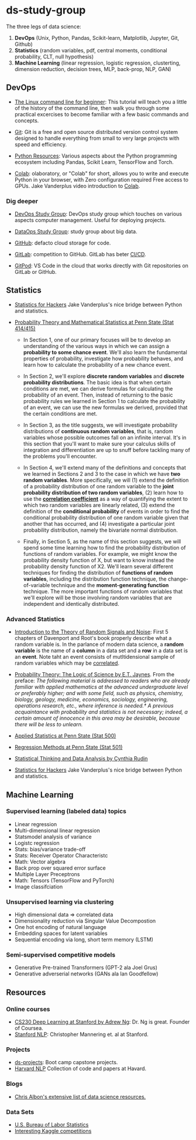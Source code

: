 # ds-study-group
The three legs of data science:
1. **DevOps** (Unix, Python, Pandas, Scikit-learn, Matplotlib, Jupyter, Git, Github) 
2. **Statistics** (random variables, pdf, central moments, conditional probability, CLT, null hypothesis)
3. **Machine Learning** (linear regression, logistic regression, clusterting, dimension reduction, decision trees, MLP, back-prop, NLP, GAN)

## DevOps
- [The Linux command line for beginner](https://ubuntu.com/tutorials/command-line-for-beginners#1-overview): This tutorial will teach you a little of the history of the command line, then walk you through some practical excercises to become familiar with a few basic commands and concepts. 

- [Git](https://git-scm.com/): Git is a free and open source distributed version control system designed to handle everything from small to very large projects with speed and efficiency.

- [Python Resources](./python): Various aspects about the Python programming ecosystem including Pandas, Scikit Learn, TensorFlow and Torch.

- [Colab](https://colab.research.google.com/notebooks/intro.ipynb): olaboratory, or "Colab" for short, allows you to write and execute Python in your browser, with Zero configuration required Free access to GPUs. Jake Vanderplus video introduction to [Colab](https://www.youtube.com/watch?v=inN8seMm7UI).

### Dig deeper
- [DevOps Study Group](https://github.com/study-groups/devops-study-group): DevOps study group which touches on various aspects computer management. Useful for deploying projects. 

- [DataOps Study Group](https://github.com/study-groups/dataops-study-group): study group about big data.

- [GitHub](https://github.com/): defacto cloud storage for code.

- [GitLab](https://about.gitlab.com/): competition to GitHub. GitLab has beter [CI/CD](https://docs.gitlab.com/ee/ci/).
- [GitPod](https://www.gitpod.io/): VS Code in the cloud that works directly with Git repositories on GitLab or GitHub.

## Statistics
- [Statistics for Hackers](https://www.youtube.com/watch?v=Iq9DzN6mvYA) Jake Vanderplus's nice bridge between
Python and statistics.

- [Probability Theory and Mathematical Statistics at Penn State (Stat 414/415)](https://onlinecourses.science.psu.edu/stat414/)
  - In Section 1, one of our primary focuses will be to develop an understanding of the various ways in which we can assign a **probability to some chance event**. We'll also learn the fundamental properties of probability, investigate how probability behaves, and learn how to calculate the probability of a new chance event.

  - In Section 2, we'll explore **discrete random variables** and **discrete probability distributions**. The basic idea is that when certain conditions are met, we can derive formulas for calculating the probability of an event. Then, instead of returning to the basic probability rules we learned in Section 1 to calculate the probability of an event, we can use the new formulas we derived, provided that the certain conditions are met.

  - In Section 3, as the title suggests, we will investigate probability distributions of **continuous random variables**, that is, random variables whose possible outcomes fall on an infinite interval. It's in this section that you'll want to make sure your calculus skills of integration and differentiation are up to snuff before tackling many of the problems you'll encounter.
  
  - In Section 4, we'll extend many of the definitions and concepts that we learned in Sections 2 and 3 to the case in which we have **two random variables**. More specifically, we will (1) extend the definition of a probability distribution of one random variable to the **joint probability distribution of two random variables**, (2) learn how to use the **[correlation coefficient](https://online.stat.psu.edu/stat414/lesson/18)** as a way of quantifying the extent to which two random variables are linearly related, (3) extend the definition of the **conditional probability** of events in order to find the conditional probability distribution of one random variable given that another that has occurred, and (4) investigate a particular joint probability distribution, namely the bivariate normal distribution.
  
  - Finally, in Section 5, as the name of this section suggests, we will spend some time learning how to find the probability distribution of functions of random variables. For example, we might know the probability density function of X, but want to know instead the probability density function of X2. We'll learn several different techniques for finding the distribution of **functions of random variables**, including the distribution function technique, the change-of-variable technique and the **moment-generating function** technique. The more important functions of random variables that we'll explore will be those involving random variables that are independent and identically distributed. 


### Advanced Statistics
- [Introduction to the Theory of Random Signals and Noise](https://archive.org/details/IntrductionToTheTheoryOfRandomSignalsAndNoise/page/n377/mode/2up): First 5 chapters of 
Davenport and Root's book properly describe what a random variable is. In the parlance of modern data science, a **random 
variable** is the name of a **column** in a data set and a **row** in a data set is an **event**. Note taht an event 
consists of mutltidensional sample of random variables which may be [correlated](https://en.wikipedia.org/wiki/Covariance_and_correlation).

- [Probability Theory: The Logic of Science by E.T. Jaynes](https://bayes.wustl.edu/etj/prob/book.pdf). From the preface: *The following material is addressed to readers who are already familiar with applied mathematics
at the advanced undergraduate level or preferably higher; and with some field, such as physics,
chemistry, biology, geology, medicine, economics, sociology, engineering, operations research, etc.,
where inference is needed.† A previous acquaintance with probability and statistics is not necessary;
indeed, a certain amount of innocence in this area may be desirable, because there will be less to
unlearn.*

- [Applied Statistics at Penn State (Stat 500)](https://newonlinecourses.science.psu.edu/statprogram/stat500)
- [Regression Methods at Penn State (Stat 501)](https://newonlinecourses.science.psu.edu/stat501/)
- [Statistical Thinking and Data Analysis by Cynthia Rudin](https://ocw.mit.edu/courses/sloan-school-of-management/15-075j-statistical-thinking-and-data-analysis-fall-2011/index.htm)

- [Statistics for Hackers](https://www.youtube.com/watch?v=Iq9DzN6mvYA) Jake Vanderplus's nice bridge between
Python and statistics.

## Machine Learning

### Supervised learning (labeled data) topics
- Linear regression
- Multi-dimensional linear regression
- Statsmodel analysis of variance
- Logistc regression
- Stats: bias/variance trade-off
- Stats: Receiver Operator Characteristc
- Math: Vector algebra
- Back prop over squared error surface
- Multiple Layer Preceptrons
- Math: Tensors (TensorFlow and PyTorch)
- Image classifciation

### Unsupervised learning via clustering
- High dimensional data => correlated data
- Dimensionality reduction via Singular Value Decompostion
- One hot encoding of natural language
- Embedding spaces for latent variables
- Sequential encoding via long, short term memory (LSTM)

### Semi-supervised competitive models
- Generative Pre-trained Transformers (GPT-2 ala Joel Grus)
- Generative adverserial networks (GANs ala Ian Goodfellow)

## Resources

### Online courses
- [CS230 Deep Learning at Stanford by Adrew Ng](https://cs230.stanford.edu/syllabus/): Dr. Ng is great. Founder of Coursea.
- [Stanford NLP](http://web.stanford.edu/class/cs224n/): Christopher Mannering et. al at Stanford.

### Projects
- [ds-projects](https://github.com/study-groups/ds-projects): Boot camp capstone projects.
- [Harvard NLP](https://nlp.seas.harvard.edu/code/) Collection of code and papers at Havard.

### Blogs
- [Chris Albon's extensive list of data science resources.](https://chrisalbon.com/)

### Data Sets
- [U.S. Bureau of Labor Statistics](https://www.bls.gov/)
- [Interesting Kaggle competitions](./kaggle/readme.md)

